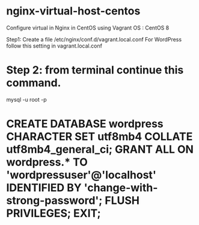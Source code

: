 # nginx-virtual-host-centos
Configure virtual in  Nginx in CentOS using Vagrant
OS : CentOS 8

Step1: Create a file /etc/nginx/conf.d/vagrant.local.conf
For WordPress follow this setting in vagrant.local.conf

Step 2: from terminal continue this command.
======================
mysql -u root -p

CREATE DATABASE wordpress CHARACTER SET utf8mb4 COLLATE utf8mb4_general_ci;
GRANT ALL ON wordpress.* TO 'wordpressuser'@'localhost' IDENTIFIED BY 'change-with-strong-password';
FLUSH PRIVILEGES;
EXIT;
=======================

